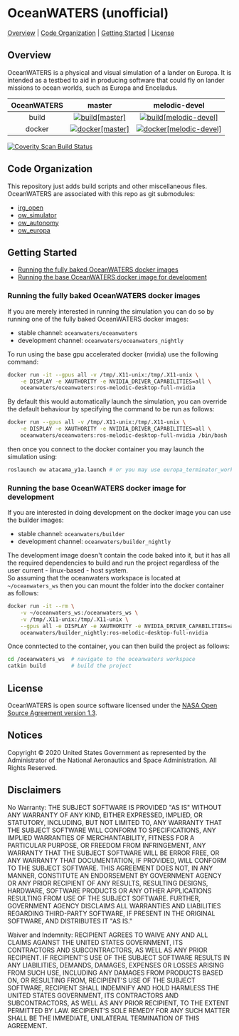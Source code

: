 # OceanWATERS (unofficial) 
[Overview](#overview) |
[Code Organization](#code-organization) |
[Getting Started](#getting-started) |
[License](#license)

## Overview
OceanWATERS is a physical and visual simulation of a lander on Europa. It is intended as a
testbed to aid in producing software that could fly on lander missions to ocean
worlds, such as Europa and Enceladus.

| OceanWATERS | master | melodic-devel |
|:-----------:|:------:|:-------------:|
| build       | [![build[master]](https://github.com/Samahu/OceanWATERS/workflows/OceanWATERS/badge.svg?branch=master)](https://github.com/Samahu/OceanWATERS/actions?query=workflow%3AOceanWATERS) | [![build[melodic-devel]](https://github.com/Samahu/OceanWATERS/workflows/OceanWATERS/badge.svg?branch=melodic-devel)](https://github.com/Samahu/OceanWATERS/actions?query=workflow%3AOceanWATERS) |
| docker      | [![docker[master]](https://github.com/Samahu/OceanWATERS/workflows/OceanWATERS-docker/badge.svg?branch=master)]((https://hub.docker.com/repository/docker/oceanwaters/oceanwaters)) | [![docker[melodic-devel]](https://github.com/Samahu/OceanWATERS/workflows/OceanWATERS-docker/badge.svg?branch=melodic-devel)](https://hub.docker.com/repository/docker/oceanwaters/oceanwaters) |

<a href="https://scan.coverity.com/projects/samahu-oceanwaters">
  <img alt="Coverity Scan Build Status"
       src="https://img.shields.io/coverity/scan/21872.svg"/>
</a>

## Code Organization

This repository just adds build scripts and other miscellaneous files. OceanWATERS are associated with this repo as git submodules:
- [irg_open](https://github.com/nasa/irg_open)
- [ow_simulator](https://github.com/nasa/ow_simulator)
- [ow_autonomy](https://github.com/nasa/ow_autonomy)
- [ow_europa](https://github.com/nasa/ow_europa)

## Getting Started

* [Running the fully baked OceanWATERS docker images](#running-the-fully-baked-OceanWATERS-docker-images)
* [Running the base OceanWATERS docker image for development](#running-the-base-OceanWATERS-docker-image-for-development)

### Running the fully baked OceanWATERS docker images
If you are merely interested in running the simulation you can do so by running one of the fully baked OceanWATERS docker images:
  - stable channel: `oceanwaters/oceanwaters`         
  - development channel: `oceanwaters/oceanwaters_nightly` 

To run using the base gpu accelerated docker (nvidia) use the following command:
```bash
docker run -it --gpus all -v /tmp/.X11-unix:/tmp/.X11-unix \
    -e DISPLAY -e XAUTHORITY -e NVIDIA_DRIVER_CAPABILITIES=all \
    oceanwaters/oceanwaters:ros-melodic-desktop-full-nvidia
```
By default this would automatically launch the simulation, you can override the default behaviour by specifying the command
to be run as follows:

```bash
docker run --gpus all -v /tmp/.X11-unix:/tmp/.X11-unix \
    -e DISPLAY -e XAUTHORITY -e NVIDIA_DRIVER_CAPABILITIES=all \
    oceanwaters/oceanwaters:ros-melodic-desktop-full-nvidia /bin/bash
```
then once you connect to the docker container you may launch the simulation using:
```bash
roslaunch ow atacama_y1a.launch # or you may use europa_terminator_workspace.launch
```

### Running the base OceanWATERS docker image for development
If you are interested in doing development on the docker image you can use the builder images:
  - stable channel: `oceanwaters/builder`
  - development channel: `oceanwaters/builder_nightly`

The development image doesn't contain the code baked into it, but it has all the required dependencies to build and run
the project regardless of the user current - linux-based - host system.  
So assuming that the oceanwaters workspace is located at `~/oceanwaters_ws` then you can mount the folder into
the docker container as follows:

```bash
docker run -it --rm \
    -v ~/oceanwaters_ws:/oceanwaters_ws \
    -v /tmp/.X11-unix:/tmp/.X11-unix \
    --gpus all -e DISPLAY -e XAUTHORITY -e NVIDIA_DRIVER_CAPABILITIES=all \
    oceanwaters/builder_nightly:ros-melodic-desktop-full-nvidia
```
Once conntected to the container, you can then build the project as follows:
```bash
cd /oceanwaters_ws  # navigate to the oceanwaters workspace
catkin build        # build the project
```

## License
OceanWATERS is open source software licensed under the
[NASA Open Source Agreement version 1.3](LICENSE).

## Notices
Copyright © 2020 United States Government as represented by the Administrator of
the National Aeronautics and Space Administration.  All Rights Reserved.

## Disclaimers
No Warranty: THE SUBJECT SOFTWARE IS PROVIDED "AS IS" WITHOUT ANY WARRANTY OF
ANY KIND, EITHER EXPRESSED, IMPLIED, OR STATUTORY, INCLUDING, BUT NOT LIMITED
TO, ANY WARRANTY THAT THE SUBJECT SOFTWARE WILL CONFORM TO SPECIFICATIONS, ANY
IMPLIED WARRANTIES OF MERCHANTABILITY, FITNESS FOR A PARTICULAR PURPOSE, OR
FREEDOM FROM INFRINGEMENT, ANY WARRANTY THAT THE SUBJECT SOFTWARE WILL BE ERROR
FREE, OR ANY WARRANTY THAT DOCUMENTATION, IF PROVIDED, WILL CONFORM TO THE
SUBJECT SOFTWARE. THIS AGREEMENT DOES NOT, IN ANY MANNER, CONSTITUTE AN
ENDORSEMENT BY GOVERNMENT AGENCY OR ANY PRIOR RECIPIENT OF ANY RESULTS,
RESULTING DESIGNS, HARDWARE, SOFTWARE PRODUCTS OR ANY OTHER APPLICATIONS
RESULTING FROM USE OF THE SUBJECT SOFTWARE.  FURTHER, GOVERNMENT AGENCY
DISCLAIMS ALL WARRANTIES AND LIABILITIES REGARDING THIRD-PARTY SOFTWARE, IF
PRESENT IN THE ORIGINAL SOFTWARE, AND DISTRIBUTES IT "AS IS."

Waiver and Indemnity:  RECIPIENT AGREES TO WAIVE ANY AND ALL CLAIMS AGAINST THE
UNITED STATES GOVERNMENT, ITS CONTRACTORS AND SUBCONTRACTORS, AS WELL AS ANY
PRIOR RECIPIENT.  IF RECIPIENT'S USE OF THE SUBJECT SOFTWARE RESULTS IN ANY
LIABILITIES, DEMANDS, DAMAGES, EXPENSES OR LOSSES ARISING FROM SUCH USE,
INCLUDING ANY DAMAGES FROM PRODUCTS BASED ON, OR RESULTING FROM, RECIPIENT'S USE
OF THE SUBJECT SOFTWARE, RECIPIENT SHALL INDEMNIFY AND HOLD HARMLESS THE UNITED
STATES GOVERNMENT, ITS CONTRACTORS AND SUBCONTRACTORS, AS WELL AS ANY PRIOR
RECIPIENT, TO THE EXTENT PERMITTED BY LAW.  RECIPIENT'S SOLE REMEDY FOR ANY SUCH
MATTER SHALL BE THE IMMEDIATE, UNILATERAL TERMINATION OF THIS AGREEMENT.
